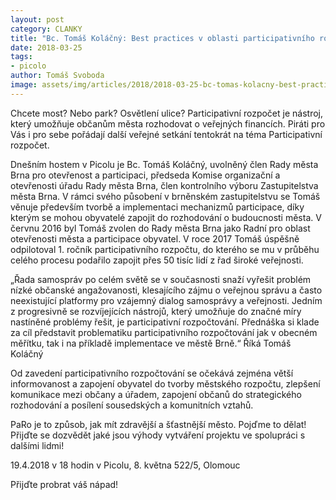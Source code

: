 ```yaml
---
layout: post
category: CLANKY
title: "Bc. Tomáš Koláčný: Best practices v oblasti participativního rozpočtování"
date: 2018-03-25
tags: 
- picolo
author: Tomáš Svoboda
image: assets/img/articles/2018/2018-03-25-bc-tomas-kolacny-best-practices-v-oblasti-participativniho-rozpoctovani.jpg   #751x422 pixelu
---
```

Chcete most? Nebo park? Osvětlení ulice? Participativní rozpočet je nástroj, který umožňuje občanům města rozhodovat o veřejných financích. Piráti pro Vás i pro sebe pořádají další veřejné setkání tentokrát na téma Participativní rozpočet.

Dnešním hostem v Picolu je Bc. Tomáš Koláčný, uvolněný člen Rady města Brna pro otevřenost a participaci, předseda Komise organizační a otevřenosti úřadu Rady města Brna, člen kontrolního výboru Zastupitelstva města Brna. V rámci svého působení v brněnském zastupitelstvu se Tomáš věnuje především tvorbě a implementaci mechanizmů participace, díky kterým se mohou obyvatelé zapojit do rozhodování o budoucnosti města. V červnu 2016 byl Tomáš zvolen do Rady města Brna jako Radní pro oblast otevřenosti města a participace obyvatel. V roce 2017 Tomáš úspěšně odpilotoval 1. ročník participativního rozpočtu, do kterého se mu v průběhu celého procesu podařilo zapojit přes 50 tisíc lidí z řad široké veřejnosti.

„Řada samospráv po celém světě se v současnosti snaží vyřešit problém nízké občanské angažovanosti, klesajícího zájmu o veřejnou správu a často neexistující platformy pro vzájemný dialog samosprávy a veřejnosti. Jedním z progresivně se rozvíjejících nástrojů, který umožňuje do značné míry nastíněné problémy řešit, je participativní rozpočtování. Přednáška si klade za cíl představit problematiku participativního rozpočtování jak v obecném měřítku, tak i na příkladě implementace ve městě Brně.“ Říká Tomáš Koláčný 

Od zavedení participativního rozpočtování se očekává zejména větší informovanost a zapojení obyvatel do tvorby městského rozpočtu, zlepšení komunikace mezi občany a úřadem, zapojení občanů do strategického rozhodování a posílení sousedských a komunitních vztahů. 

PaRo je to způsob, jak mít zdravější a šťastnější město. Pojďme to dělat! Přijďte se dozvědět jaké jsou výhody vytváření projektu ve spolupráci s dalšími lidmi! 

19.4.2018 v 18 hodin v Picolu, 8. května 522/5, Olomouc 

Přijďte probrat váš nápad! 